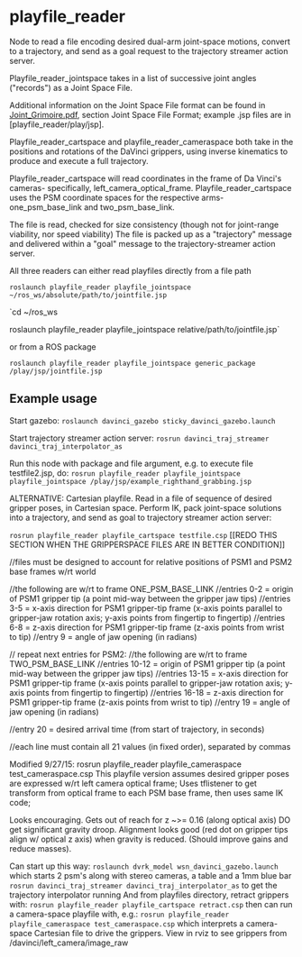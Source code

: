 # playfile_reader

Node to read a file encoding desired dual-arm joint-space motions, convert to a trajectory, and send as a goal request to the trajectory streamer action server.

Playfile_reader_jointspace takes in a list of successive joint angles ("records") as a Joint Space File.

Additional information on the Joint Space File format can be found in <a href="Joint_Grimoire.pdf">Joint_Grimoire.pdf</a>, section Joint Space File Format; example .jsp files are in [playfile_reader/play/jsp].

Playfile_reader_cartspace and playfile_reader_cameraspace both take in the positions and rotations of the DaVinci grippers, using inverse kinematics to produce and execute a full trajectory.

Playfile_reader_cartspace will read coordinates in the frame of Da Vinci's cameras- specifically, left_camera_optical_frame. Playfile_reader_cartspace uses the PSM coordinate spaces for the respective arms- one_psm_base_link and two_psm_base_link.
<WIP>

The file is read, checked for size consistency (though not for joint-range viability, nor speed viability)
The file is packed up as a "trajectory" message and delivered within a "goal" message to the trajectory-streamer action server.

All three readers can either read playfiles directly from a file path

`roslaunch playfile_reader playfile_jointspace ~/ros_ws/absolute/path/to/jointfile.jsp`
	
`cd ~/ros_ws

roslaunch playfile_reader playfile_jointspace relative/path/to/jointfile.jsp`

or from a ROS package

`roslaunch playfile_reader playfile_jointspace generic_package /play/jsp/jointfile.jsp`

## Example usage
Start gazebo:
`roslaunch davinci_gazebo sticky_davinci_gazebo.launch`

Start trajectory streamer action server:
`rosrun davinci_traj_streamer davinci_traj_interpolator_as`

Run this node with package and file argument, e.g.
to execute file testfile2.jsp, do:
`rosrun playfile_reader playfile_jointspace playfile_jointspace /play/jsp/example_righthand_grabbing.jsp`

ALTERNATIVE: Cartesian playfile. Read in a file of sequence of desired gripper poses, in Cartesian space.
Perform IK, pack joint-space solutions into a trajectory, and send as goal to trajectory streamer action server:

`rosrun playfile_reader playfile_cartspace testfile.csp`
[[REDO THIS SECTION WHEN THE GRIPPERSPACE FILES ARE IN BETTER CONDITION]]

//files must be designed to account for relative positions of PSM1 and PSM2 base frames w/rt world

//the following are w/rt to frame ONE_PSM_BASE_LINK
//entries 0-2 = origin of PSM1 gripper tip (a point mid-way between the gripper jaw tips)
//entries 3-5 = x-axis direction for PSM1 gripper-tip frame (x-axis points parallel to gripper-jaw rotation axis; y-axis points from fingertip to fingertip)
//entries 6-8 = z-axis direction for PSM1 gripper-tip frame (z-axis points from wrist to tip)
//entry 9 = angle of jaw opening (in radians)

// repeat next entries for PSM2:
//the following are w/rt to frame TWO_PSM_BASE_LINK
//entries 10-12 = origin of PSM1 gripper tip (a point mid-way between the gripper jaw tips)
//entries 13-15 = x-axis direction for PSM1 gripper-tip frame (x-axis points parallel to gripper-jaw rotation axis; y-axis points from fingertip to fingertip)
//entries 16-18 = z-axis direction for PSM1 gripper-tip frame (z-axis points from wrist to tip)
//entry 19 = angle of jaw opening (in radians)

//entry 20 = desired arrival time (from start of trajectory, in seconds)

//each line must contain all 21 values (in fixed order), separated by commas

Modified 9/27/15:
rosrun playfile_reader playfile_cameraspace test_cameraspace.csp
This playfile version assumes desired gripper poses are expressed w/rt left camera optical frame;
Uses tflistener to get transform from optical frame to each PSM base frame, then uses same
IK code;

Looks encouraging.  Gets out of reach for z ~>= 0.16 (along optical axis)
DO get significant gravity droop.  Alignment looks good (red dot on gripper tips
align w/ optical z axis) when gravity is reduced.  (Should improve gains and reduce
masses).

Can start up this way:
`roslaunch dvrk_model wsn_davinci_gazebo.launch`
which starts 2 psm's along with stereo cameras, a table and a 1mm blue bar
`rosrun davinci_traj_streamer davinci_traj_interpolator_as`
to get the trajectory interpolator running
And from playfiles directory, retract grippers with:
`rosrun playfile_reader playfile_cartspace retract.csp`
then can run a camera-space playfile with, e.g.:
`rosrun playfile_reader playfile_cameraspace test_cameraspace.csp`
which interprets a camera-space Cartesian file to drive the grippers.
View in rviz to see grippers from /davinci/left_camera/image_raw






    
